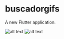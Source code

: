# buscadorgifs

A new Flutter application.

![alt text](https://i.ibb.co/YLPYPws/buscador-Gifs-1.jpg)   ![alt text](https://i.ibb.co/YLPYPws/buscador-Gifs-2.jpg)

